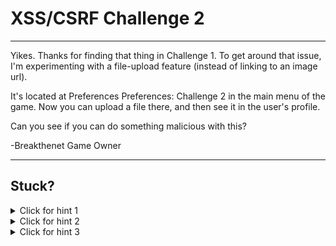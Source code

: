 # XSS/CSRF Challenge 2

----------------------

Yikes. Thanks for finding that thing in Challenge 1. To get around that issue, I'm experimenting with a file-upload feature (instead of linking to an image url).

It's located at Preferences Preferences: Challenge 2 in the main menu of the game. Now you can upload a file there, and then see it in the user's profile.

Can you see if you can do something malicious with this?

-Breakthenet Game Owner

----------------------

Stuck? 
----------------------
<details> 
  <summary>Click for hint 1</summary>
   Keep in mind, everything that a user can control needs to be sanitized. Is there anything that the user can control here that we are displaying in the profile but not sanitizing from XSS/CSRF attacks?
</details>

<details> 
  <summary>Click for hint 2</summary>
   In this case, we are displaying both the user's image AND the image's file name. What can be stuck in the filename?
</details>

<details> 
  <summary>Click for hint 3</summary>
   While the Windows operating system is very restrictive about what characters can be in a filename, both OS X and Linux are much more forgiving. In fact, you can put html in a filename! For example... you could try something like [this](https://github.com/breakthenet/tools-and-techniques/blob/master/tools/%3Csvg%20onload%3Dalert(1)%3E.jpg).
</details>



